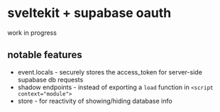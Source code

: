 # sveltekit + supabase oauth

work in progress

## notable features

- event.locals - securely stores the access_token for server-side supabase db requests
- shadow endpoints - instead of exporting a `load` function in `<script context="module">`
- store - for reactivity of showing/hiding database info